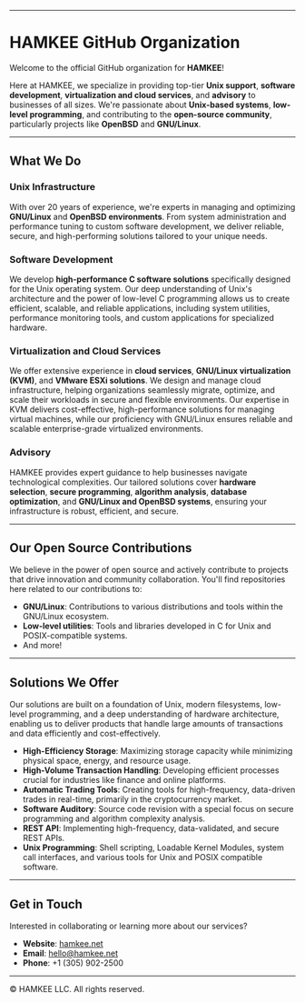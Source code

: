 -----

# HAMKEE GitHub Organization

Welcome to the official GitHub organization for **HAMKEE**\!

Here at HAMKEE, we specialize in providing top-tier **Unix support**, **software development**, **virtualization and cloud services**, and **advisory** to businesses of all sizes. We're passionate about **Unix-based systems**, **low-level programming**, and contributing to the **open-source community**, particularly projects like **OpenBSD** and **GNU/Linux**.

-----

## What We Do

### Unix Infrastructure

With over 20 years of experience, we're experts in managing and optimizing **GNU/Linux** and **OpenBSD environments**. From system administration and performance tuning to custom software development, we deliver reliable, secure, and high-performing solutions tailored to your unique needs.

### Software Development

We develop **high-performance C software solutions** specifically designed for the Unix operating system. Our deep understanding of Unix's architecture and the power of low-level C programming allows us to create efficient, scalable, and reliable applications, including system utilities, performance monitoring tools, and custom applications for specialized hardware.

### Virtualization and Cloud Services

We offer extensive experience in **cloud services**, **GNU/Linux virtualization (KVM)**, and **VMware ESXi solutions**. We design and manage cloud infrastructure, helping organizations seamlessly migrate, optimize, and scale their workloads in secure and flexible environments. Our expertise in KVM delivers cost-effective, high-performance solutions for managing virtual machines, while our proficiency with GNU/Linux ensures reliable and scalable enterprise-grade virtualized environments.

### Advisory

HAMKEE provides expert guidance to help businesses navigate technological complexities. Our tailored solutions cover **hardware selection**, **secure programming**, **algorithm analysis**, **database optimization**, and **GNU/Linux and OpenBSD systems**, ensuring your infrastructure is robust, efficient, and secure.

-----

## Our Open Source Contributions

We believe in the power of open source and actively contribute to projects that drive innovation and community collaboration. You'll find repositories here related to our contributions to:

  * **GNU/Linux**: Contributions to various distributions and tools within the GNU/Linux ecosystem.
  * **Low-level utilities**: Tools and libraries developed in C for Unix and POSIX-compatible systems.
  * And more\!

-----

## Solutions We Offer

Our solutions are built on a foundation of Unix, modern filesystems, low-level programming, and a deep understanding of hardware architecture, enabling us to deliver products that handle large amounts of transactions and data efficiently and cost-effectively.

  * **High-Efficiency Storage**: Maximizing storage capacity while minimizing physical space, energy, and resource usage.
  * **High-Volume Transaction Handling**: Developing efficient processes crucial for industries like finance and online platforms.
  * **Automatic Trading Tools**: Creating tools for high-frequency, data-driven trades in real-time, primarily in the cryptocurrency market.
  * **Software Auditory**: Source code revision with a special focus on secure programming and algorithm complexity analysis.
  * **REST API**: Implementing high-frequency, data-validated, and secure REST APIs.
  * **Unix Programming**: Shell scripting, Loadable Kernel Modules, system call interfaces, and various tools for Unix and POSIX compatible software.

-----

## Get in Touch

Interested in collaborating or learning more about our services?

  * **Website**: [hamkee.net](https://hamkee.net)
  * **Email**: hello@hamkee.net
  * **Phone**: +1 (305) 902-2500

-----

© HAMKEE LLC. All rights reserved.
